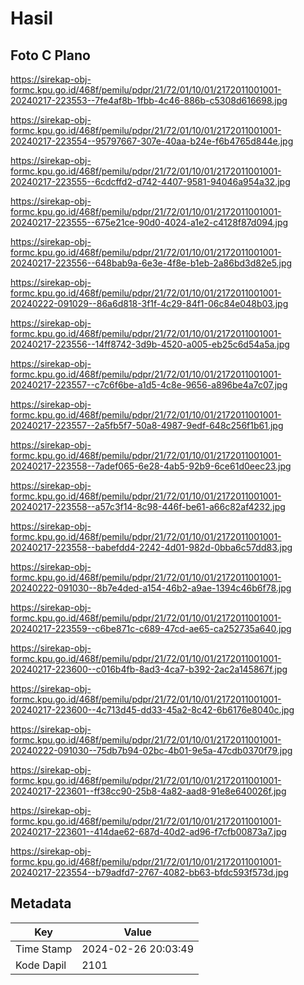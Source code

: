 # Hasil

## Foto C Plano

https://sirekap-obj-formc.kpu.go.id/468f/pemilu/pdpr/21/72/01/10/01/2172011001001-20240217-223553--7fe4af8b-1fbb-4c46-886b-c5308d616698.jpg

https://sirekap-obj-formc.kpu.go.id/468f/pemilu/pdpr/21/72/01/10/01/2172011001001-20240217-223554--95797667-307e-40aa-b24e-f6b4765d844e.jpg

https://sirekap-obj-formc.kpu.go.id/468f/pemilu/pdpr/21/72/01/10/01/2172011001001-20240217-223555--6cdcffd2-d742-4407-9581-94046a954a32.jpg

https://sirekap-obj-formc.kpu.go.id/468f/pemilu/pdpr/21/72/01/10/01/2172011001001-20240217-223555--675e21ce-90d0-4024-a1e2-c4128f87d094.jpg

https://sirekap-obj-formc.kpu.go.id/468f/pemilu/pdpr/21/72/01/10/01/2172011001001-20240217-223556--648bab9a-6e3e-4f8e-b1eb-2a86bd3d82e5.jpg

https://sirekap-obj-formc.kpu.go.id/468f/pemilu/pdpr/21/72/01/10/01/2172011001001-20240222-091029--86a6d818-3f1f-4c29-84f1-06c84e048b03.jpg

https://sirekap-obj-formc.kpu.go.id/468f/pemilu/pdpr/21/72/01/10/01/2172011001001-20240217-223556--14ff8742-3d9b-4520-a005-eb25c6d54a5a.jpg

https://sirekap-obj-formc.kpu.go.id/468f/pemilu/pdpr/21/72/01/10/01/2172011001001-20240217-223557--c7c6f6be-a1d5-4c8e-9656-a896be4a7c07.jpg

https://sirekap-obj-formc.kpu.go.id/468f/pemilu/pdpr/21/72/01/10/01/2172011001001-20240217-223557--2a5fb5f7-50a8-4987-9edf-648c256f1b61.jpg

https://sirekap-obj-formc.kpu.go.id/468f/pemilu/pdpr/21/72/01/10/01/2172011001001-20240217-223558--7adef065-6e28-4ab5-92b9-6ce61d0eec23.jpg

https://sirekap-obj-formc.kpu.go.id/468f/pemilu/pdpr/21/72/01/10/01/2172011001001-20240217-223558--a57c3f14-8c98-446f-be61-a66c82af4232.jpg

https://sirekap-obj-formc.kpu.go.id/468f/pemilu/pdpr/21/72/01/10/01/2172011001001-20240217-223558--babefdd4-2242-4d01-982d-0bba6c57dd83.jpg

https://sirekap-obj-formc.kpu.go.id/468f/pemilu/pdpr/21/72/01/10/01/2172011001001-20240222-091030--8b7e4ded-a154-46b2-a9ae-1394c46b6f78.jpg

https://sirekap-obj-formc.kpu.go.id/468f/pemilu/pdpr/21/72/01/10/01/2172011001001-20240217-223559--c6be871c-c689-47cd-ae65-ca252735a640.jpg

https://sirekap-obj-formc.kpu.go.id/468f/pemilu/pdpr/21/72/01/10/01/2172011001001-20240217-223600--c016b4fb-8ad3-4ca7-b392-2ac2a145867f.jpg

https://sirekap-obj-formc.kpu.go.id/468f/pemilu/pdpr/21/72/01/10/01/2172011001001-20240217-223600--4c713d45-dd33-45a2-8c42-6b6176e8040c.jpg

https://sirekap-obj-formc.kpu.go.id/468f/pemilu/pdpr/21/72/01/10/01/2172011001001-20240222-091030--75db7b94-02bc-4b01-9e5a-47cdb0370f79.jpg

https://sirekap-obj-formc.kpu.go.id/468f/pemilu/pdpr/21/72/01/10/01/2172011001001-20240217-223601--ff38cc90-25b8-4a82-aad8-91e8e640026f.jpg

https://sirekap-obj-formc.kpu.go.id/468f/pemilu/pdpr/21/72/01/10/01/2172011001001-20240217-223601--414dae62-687d-40d2-ad96-f7cfb00873a7.jpg

https://sirekap-obj-formc.kpu.go.id/468f/pemilu/pdpr/21/72/01/10/01/2172011001001-20240217-223554--b79adfd7-2767-4082-bb63-bfdc593f573d.jpg


## Metadata

| Key        | Value               |
| ---------- | ------------------- |
| Time Stamp | 2024-02-26 20:03:49 |
| Kode Dapil | 2101                |



